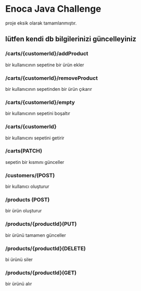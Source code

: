 # Enoca Java Challenge

proje eksik olarak tamamlanmıştır.

## lütfen kendi db bilgilerinizi güncelleyiniz

### /carts/{customerId}/addProduct

bir kullanıcının sepetine bir ürün ekler

### /carts/{customerId}/removeProduct

bir kullanıcının sepetinden bir ürün çıkarır

### /carts/{customerId}/empty

bir kullanıcının sepetini boşaltır

### /carts/{customerId}

bir kullanıcını sepetini getirir

### /carts(PATCH)

sepetin bir kısmını günceller

### /customers/(POST)

bir kullanıcı oluşturur

### /products (POST)

bir ürün oluşturur

### /products/{productId}(PUT)

bir ürünü tamamen günceller

### /products/{productId}(DELETE)

bi ürünü siler

### /products/{productId}(GET)

bir ürünü alır
